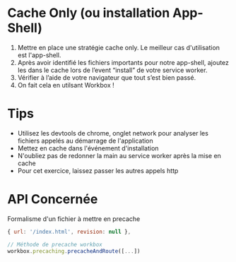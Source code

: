 # Cache Only (ou installation App-Shell)

1. Mettre en place une stratégie cache only. Le meilleur cas d'utilisation est l'app-shell.
2. Après avoir identifié les fichiers importants pour notre app-shell, ajoutez les dans le cache lors de l’event “install” de votre service worker.
3. Vérifier à l’aide de votre navigateur que tout s’est bien passé.
4. On fait cela en utilsant Workbox !

# Tips

- Utilisez les devtools de chrome, onglet network pour analyser les fichiers appelés au démarrage de l'application
- Mettez en cache dans l'événement d'installation
- N'oubliez pas de redonner la main au service worker après la mise en cache
- Pour cet exercice, laissez passer les autres appels http

# API Concernée

Formalisme d'un fichier à mettre en precache

```javascript
{ url: '/index.html', revision: null },

// Méthode de precache workbox
workbox.precaching.precacheAndRoute([...])
```

